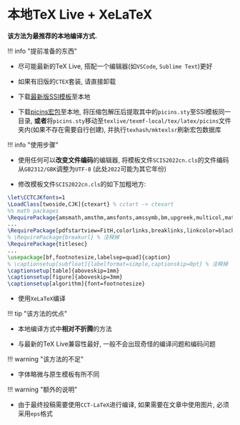 # 本地TeX Live + XeLaTeX

**该方法为最推荐的本地编译方式.**

!!! info "提前准备的东西"

- 尽可能最新的TeX Live, 搭配一个编辑器(如`VSCode`, `Sublime Text`)更好

- 如果有旧版的`CTEX`套装, 请直接卸载

- 下载[最新版SSI模板](http://scis.scichina.com/download/ssi-template.zip)至本地

- 下载[picins宏包](http://mirrors.ctan.org/macros/latex209/contrib/picins.zip)至本地, 将压缩包解压后提取其中的`picins.sty`至SSI模板同一目录, **或者**将`picins.sty`移动至`texlive/texmf-local/tex/latex/picins`文件夹内(如果不存在需要自行创建), 并执行`texhash/mktexlsr`刷新宏包数据库

!!! info "使用步骤"

- 使用任何可以**改变文件编码**的编辑器, 将模板文件`SCIS2022cn.cls`的文件编码从`GB2312/GBK`调整为`UTF-8` (此处`2022`可能为其它年份)

- 修改模板文件`SCIS2022cn.cls`的如下加粗地方:

``` latex hl_lines="2 7 11" title="SCIS2022cn.cls"
\let\CCTCJKfonts=1
\LoadClass[twoside,CJK]{ctexart} % cctart -> ctexart
%% math packages
\RequirePackage{amsmath,amsthm,amsfonts,amssymb,bm,upgreek,multicol,mathrsfs,pifont,amscd,latexsym,geometry,color,fancyhdr}
...
\RequirePackage[pdfstartview=FitH,colorlinks,breaklinks,linkcolor=black,citecolor=black,filecolor=black,urlcolor=black,hyperindex,CJKbookmarks]{hyperref}
% \RequirePackage{breakurl} % 注释掉
\RequirePackage{titlesec}
...
\usepackage[bf,footnotesize,labelsep=quad]{caption}
% \captionsetup[subfloat]{labelformat=simple,captionskip=0pt} % 注释掉
\captionsetup[table]{aboveskip=1mm}
\captionsetup[figure]{aboveskip=3mm}
\captionsetup[algorithm]{font=footnotesize}
```

- 使用`XeLaTeX`编译

!!! tip "该方法的优点"

- 本地编译方式中**相对不折腾**的方法

- 与最新的TeX Live兼容性最好, 一般不会出现奇怪的编译问题和编码问题

!!! warning "该方法的不足"

- 字体略微与原生模板有所不同

!!! warning "额外的说明"

- 由于最终投稿需要使用`CCT-LaTeX`进行编译, 如果需要在文章中使用图片, 必须采用`eps`格式
